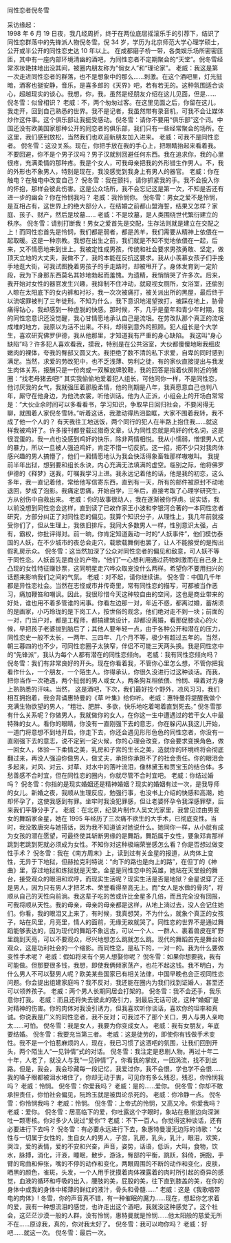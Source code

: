 ﻿同性恋者倪冬雪 

采访缘起：  
   1998 年 6 月 19 日夜，我几经周折，终于在两位底层摇滚乐手的引荐下，结识了同性恋群落中的先锋派人物倪冬雪。倪 34 岁，学历为北京师范大学心理学硕士，公开或半公开的同性恋史达 10 年以上。 
   在成都磨子桥一带，各类娱乐场所密密匝匝，其中有一座内部环境清幽的酒吧，为同性恋者不定期聚会的“天堂”。倪冬雪经常浓妆艳抹地出没其间，被圈内朋友称为“俏女人”和“理论家”。 
   老威：我这是第一次走进同性恋者的群落，也不是想象中的那么……刺激。在这个酒吧里，灯光挺暗，酒客也挺安静，音乐，是喜多郎的《天界》吧，若有若无的。这种氛围适合谈心，超越现实的谈心。我想，你，我，虽然是经朋友介绍在这儿见面，但是…… 
   倪冬雪：似曾相识？ 
   老威：不，两个匆匆过客。在这里见面之后，你留在这儿，我走开，回到自己熟悉的世界。我不是记者，我虽然带有录音机，可我不会让媒体炒作这件事。这个俱乐部让我挺受感动。倪冬雪：请你不要用“俱乐部”这个词。中国还没有欧美国家那种公开的同恋者的俱乐部，我们只有一些经常聚会的场所。在这里，我们感到放松，当然我们也欢迎新朋友加入进来。 
   老威：可我不是同性恋者。 
   倪冬雪：这没关系。现在，你把手放在我的手心上，把眼睛抬起来看着我。不要回避，你不是个男子汉吗？男子汉就别回避任何东西。我在追求你，我的心里很疼，充满柔情的那种疼。我是个女人，可我母亲把我的外形错生作男人。不，我的外形也不象男人，特别是现在，我没感觉到我身上有男人的器官。 
   老威：你在触电？在触电中改变自己？ 
   倪冬雪：我在颤抖，请你抓紧我的手。我不会投入你的怀抱，那样会彼此伤害。这是公众场所，我不会忘记这是第一次，不知是否还有进一步的幽会？你在怜悯我吗？
   老威：我怜悯你。 
   倪冬雪：男女之爱不是怜悯，是互相占有，这世界上的绝大部分人，在结婚之前都山盟海誓，结果又怎样？家庭、孩子、财产，然后是坟墓…… 
   老威：不是坟墓，是人类围绕世代繁衍建立的秩序。 
   倪冬雪：请别打断我！男女之爱首先是交配，生存法则就是建立在交配之上！而同性恋首先是怜悯，我们都是弱者，都是羔羊，我们需要从精神上依偎在一起取暖。这是一种宗教。我想在出生之前，我们就是不知不觉地依偎在一起，后来，又不情愿地来到世上。我被定性成男孩，传统和社会要求男孩勇敢、坚定，做顶天立地的大丈夫，我做不了，我的本能在反抗这要求。我从小羡慕女孩子们手挽手地逛大街，可我试图挽着男孩子的手走路时，却被甩开了。身体发育到一定阶段，我为下身那东西莫名其妙地勃起而羞愧。为遗精，我悄悄哭了许多次。后来，我开始对女性的器官发生兴趣，我抑制不住冲动，就窥视女厕所，女浴室，还偷别人晾在太阳底下的女内裤和衬衫，我一次次被痛打，被关派出所的黑屋，最后终于以流氓罪被判了三年徒刑。不知为什么，我下意识地渴望挨打，被踩在地上，胁骨痛得钻心，我却感到一种虚脱的快感。那时候，不，几乎是童年和青少年时期，我的同性恋意识还没觉醒，我心甘情愿地承认自己是流氓。在劳改队那个真正的流氓成堆的地方，我原以为活不出来。不料，却得到意外的照顾。犯人组长是个大学生，喜欢研究佛罗伊德，我从他那里，才知道我有严重的身心缺陷。 
   我这叫“身心缺陷”吗？许多犯人喜欢看我，摸我，特别是在公共浴室，大伙都傻傻地瞅我细皮嫩肉的裸体，夸我的臀部又圆又大。我拒绝了数不清的私下求爱，自卑的同时感到满足。当然，求爱的劳改犯中，也不乏浅薄、势利之徒，有的家伙直接提出与我发生肉体关系，报酬只是一份肉或一双解放牌胶鞋，我的回答是指着伙房附近的猪圈：“找老母猪去吧!” 
   其实我偷偷地爱着犯人组长，可他同你一样，不是同性恋，他讨厌我的女气，我就强压着那股柔情，他的刑期是八年，我真愿意自己也判八年，厮守在他身边，为他洗衣裳，听他训话。他为人正派，小组会上的开场白常常是：“大伙业余时间可以多看看书，学习知识，争取早日回归社会，不要闲得无聊，就围着人家倪冬雪转。”听着这话，我激动得热泪盈眶，大家不围着我转，我不成了他一个人的？ 
   有天我往工地送饭，两个同行的犯人在半路上抱住我……就这样我被鸡奸了。许多报刊都登载过猎奇文章，认为同性恋就是鸡奸的代名词，这是很混蛋的。我一点也没感到鸡奸的快乐，除非两情相悦。我从小懦弱，憎恨男人式的暴力，所以一旦被人强迫鸡奸，肯定不惜一切反抗。这一招，把不少只对我肉体感兴趣的男人搞懵了，他们一厢情愿地认为我会快活得象畜牲那样嗷嗷叫。 
   我提前半年出狱，想到要和组长永诀，内心充满无法填满的虚空。临别之际，他将佛罗伊德的《释梦》送我，叮嘱我学习上进。我永远记着他的话，他是我的初恋，这么多年，我一直记着他，常给他写信寄东西，直到有一天，所有的邮件被原封不动地退回，梦成了泡影。我痛定思痛，开始自学，三年后，直接考取了心理学研究生，方从创伤中自救出来。 老威：你的故事很动人，我在逐渐被你俘虏。说实话，我以前没想到同性恋会这样，直到读了已故作家王小波和李银河合著的一本同性恋者研究，方部分纠正了对同性恋的偏见。我算个知识分子，从理性上，我几年前就接受你们了，但从生理上，我依旧排斥。我同大多数男人一样，性别意识太强，占有，霸权，你批评得对。前一晌，你肯定知道轰动一时的“人妖事件”，他们模仿泰国的人妖，在不少城市的夜总会走穴，载歌载舞倒也罢了，让人不能接受的是掏出假乳房示众。 
   倪冬雪：这当然加深了公众对同性恋者的偏见和敌意，可人妖不等于同性恋。人妖首先是商业的产物，“他们”一心想利用通过药物刺激而在自己身上凸现的女性特征赚钞票，这同明星走穴哗众取宠没什么两样。希望你不要用扫兴的话题来影响我们之间的气氛。 
   老威：对不起，请你继续讲。 
   倪冬雪：中国几千年都是异性恋社会。当然在志怪或市井传奇里，常有同性恋的描写，可都被当作恶习，痛加鞭笞和嘲讽。因此，我很珍惜今天这种较自由的空间，这也是商业带来的好处，谁也用不着多管谁的闲事。你看左边那一对，年近不惑，都离过婚，蓄胡须的是画家，小巧玲珑的是下岗工人，按世俗的观念，他们绝对走不到一块；前面的一对，门当户对，都是工程师，都搞建筑设计，却都没离婚，看那促膝谈心的火候，早把孩子老婆抛到脑后了；其他人要年轻一点，由于各种公开和潜在的压力，同性恋史一般不太长，一两年、三四年、几个月不等，极少有超过五年的。当然，朝三暮四的也不少，可同性恋圈子太狭窄，伴侣不可能三天两头换。我是同性恋中的“先锋派”，我认为每个人都有潜在的同性恋倾向。
   老威：我有同性恋倾向吗？ 
   倪冬雪：我们有非常良好的开头。现在你看着我，不管你心里怎么想，不管你把我看作什么，一个朋友，一个陌生人。你得承认，你很久没进行过这种谈话。而我，把你当作一次艳遇，两个挺弱的男人或女人，两条狗互相依偎、怜悯、嗅着对方身上熟熟悉的汗味。当然，
   这是酒吧，下次，我们最好找个野外，凉风习习，我们相互拥抱着，我会背诵惠特曼的《草
   叶集》给你听。 
   老威：惠特曼将提醒我做个充满生物欲望的男人，“粗壮、肥胖、多欲，快乐地吃着喝着直到死去。” 
   倪冬雪那有什么关系呢？你做男人，我就做你的女人，在你这一生中遭遇过的若干女人中最特殊的女人。看你的眼睛，你没有一直刚强下去的意志，你在躲闪从我这儿开始，一道门将意想不到地开启，你走下去，你还会遇见形形色色的同性恋者，你没有一直刚强下去的意志，说不定到一定火候，你的心理会改变，你会要求变换角色，做一回女人，体验一下柔情之美，乳房和子宫的生长之美，造就你的环境终将会彻底翻过来，再没人强迫你做男人，做丈夫，承担你承担不了的社会责任。你的眼泪会多起来，对风、对云、对草、对水中的落叶流泪，像林黛玉和贾宝玉的结合体。多愁善感不合时宜，但在同性恋的圈内，你就尽管不合时宜吧。 
   老威：你结过婚吗？ 
   倪冬雪：你指的是现实婚姻还是精神婚姻？现实的婚姻有过一次，是我导师的女儿。新婚之夜，我顺从生理反应，勉强行事，也没书上介绍的快感和高潮，她却怀孕了，这使我感到有罪。坐牢时我没犯罪感，但让老婆怀孕令我深感罪孽，后来我们平静分手了。 
   老威：在北京，纪录片制作人吴文光家里，我曾见过由男变女的舞蹈家金星，她在 1995 年经历了三次痛不欲生的大手术，已彻底变性。当时，我没敢唐突与她搭话，因为我不知道该对她说什么。她同你一样，从小就有成为女孩的潜在愿望，可最终使其斩断男缘的是舞蹈，舞蹈属于女性，要象邓肯那样跳到老跳到死就必须成为女性。不知你对这种极端荣誉感怎么看？你是否想过做变性手术？ 
   倪冬雪：我在《南方周末》上，读到过有关金星的报道，从肉体上变性，无异于下地狱，但赫拉克利特说：“向下的路也是向上的路”，在但丁的《神曲》里，穿过地狱和炼狱就是天堂。金星是同性恋中的英雄，她站在天堂般的舞台，接受观众的眼泪和欢呼，而现实生活呢？现实生活是否是地狱？金星说穿了还是男人，因为只有男人才把艺术、荣誉看得至高无上。而“女人是水做的骨肉”，将顺从自己的天性向前淌。我这辈子吃的苦或许比金星多几倍，而且完全没有回报，可我将顺从天性。我的母亲，母亲的母亲都是这样，从地上淌过去，没人会记住她们。你看，我的眼泪又上来了，有时候，我真想哭，不为什么，就象个真正的女孩子，站在风里，月亮里，情人的面前，无缘无故就哭了。同性恋的世界不是通过舞蹈能够表达的，因为现代的舞蹈不象远古，可以一个人、一群人、裹着兽皮在旷野里跳到天亮，可以不要观众，尽兴地想怎么跳就怎么跳。现代的舞蹈首先是舞台和观众，这是功利社会的一个缩影。而同性恋，是私下的，一对一的。我为什么要做变性手术呢？ 
   老威：假如将来有个男人想娶你呢？ 
   倪冬雪：如果你想要我，我有可能做。但那要很多钱，我想，即使我俩倾家荡产，也花不起这钱。我不明白，为什么男人不可以娶男人呢？欧美某些国家已有相关法律，中国早晚也会正视同性恋问题。你会提出组建家庭吗？我不反对，我还能在圈内为我们找到证婚人，甚至还可以领养孩子。 
   老威：两个男人长期同居会打架的。 
   倪冬雪：我不会还手，我乐意你打我。 
   老威：而且还将失去彼此的吸引力，到最后无话可说，这种“婚姻”是对精神的伤害。你的肉体对我没引诱力，但我喜欢听你谈话，喜欢你的坦率和真诚。你说我是广义的同性恋者，我不反对；可我过不了那个关口，男人与男人亲吻太……可怕。 
   倪冬雪：我是女人，我要为你变成女人。 
   老威：我有女朋友，年底要结婚。 
    倪冬雪：我要充当第三者。 
   老威：这是徒劳的，即使你有钱做手术变性。我不是一个怕惹麻烦的人，现在，我已习惯了这酒吧的氛围，让我们回到开头，两个陌生人“一见钟情”式的对话。 
   倪冬雪：我注定是悲剧人物。再过十年二十年，人老了，就没人与我“一见钟情”了。你看我的掌纹，一团涡流，找不到出路。但是，我会，我会珍藏每一段记忆，我爱过你，我不会恨，学也学不会恨……我的嗓子眼都被泪水堵住了，你却无动于衷，可见你有多么残忍，残忍，你怜悯我吗？ 
   老威：怜悯。 
   倪冬雪：你爱我吗？ 
   老威：是的……爱你。 
   倪冬雪：你却不敢承担责任，你怕社会偏见，阮玲玉就是被舆论杀死的。 
   老威：你冷静一点。 
   倪冬雪：你怜悯我吗？ 
   老威：怜悯。 
   倪冬雪：上帝式的怜悯，又高又冷。你爱我吗？ 
   老威：爱你。 
   倪冬雪：居高临下的爱，你吐露这个字眼时，象站在悬崖边向深渊吐一颗枣核。你对多少人说过“爱你”? 
   老威：不下一百人。你觉得这种谈话，还有必要进行下去吗？ 
   倪冬雪：有必要永远进行下去，象惠特曼漫无边际的诗歌：“女性与一切属于女性的，生自女人的男人，子宫，乳房，乳头，乳汁，眼泪，欢笑，哭泣，爱的表情，爱的不安和兴奋，声音，姿势，话语，低诉，大叫，食物，饮水，脉搏，消化，汗液，睡眠，散步，游泳，臀部的平衡，跳跃，斜倚，拥抱，手臂的弯曲和伸张，嘴的不停的动作和变化，两眼周围的不断的动作和变化，皮肤，晒黑的颜色，雀斑，头发，一个人用手抚摸着肉体裸露着的肉时所引起的奇异的感觉，血液的循环和呼吸的出入，腰肢的美，屁股的美，往下直到膝盖的美，在你的身体中或我的身体中稀薄的鲜红的液汁，骨头和骨髓……” 
   老威：这是《我歌唱带电的肉体》! 冬雪，你的声音真不错，有一种催眠的魔力……现在，想起你乞求着的爱，我有一种想流泪的感觉，也许走出这个酒吧，我就没这种感觉了。这个社会，这茫茫沙漠一般的人群，没有怜悯，惠特曼就是怜悯……他太阳般的慈爱无所不在……原谅我，真的，你对我太好了。 
   倪冬雪：我可以吻你吗？ 
   老威：好吧……就这一次。 
   倪冬雪：最后一次。 
